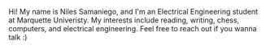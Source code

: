 Hi! My name is Niles Samaniego, and I'm an Electrical Engineering student at Marquette Univeristy. My interests include reading, writing, chess, computers, and electrical engineering. Feel free to reach out if you wanna talk :)
